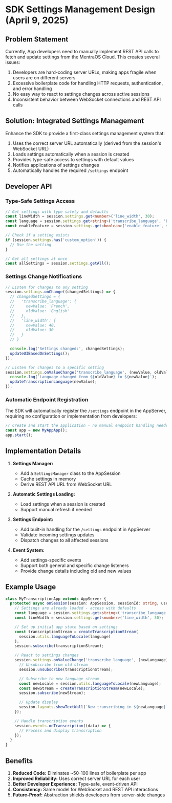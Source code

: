 # SDK Settings Management Design (April 9, 2025)

## Problem Statement

Currently, App developers need to manually implement REST API calls to fetch and update settings from the MentraOS Cloud. This creates several issues:

1. Developers are hard-coding server URLs, making apps fragile when users are on different servers
2. Excessive boilerplate code for handling HTTP requests, authentication, and error handling
3. No easy way to react to settings changes across active sessions
4. Inconsistent behavior between WebSocket connections and REST API calls

## Solution: Integrated Settings Management

Enhance the SDK to provide a first-class settings management system that:

1. Uses the correct server URL automatically (derived from the session's WebSocket URL)
2. Loads settings automatically when a session is created
3. Provides type-safe access to settings with default values
4. Notifies applications of settings changes
5. Automatically handles the required `/settings` endpoint

## Developer API

### Type-Safe Settings Access

```typescript
// Get settings with type safety and defaults
const lineWidth = session.settings.get<number>('line_width', 30);
const language = session.settings.get<string>('transcribe_language', 'English');
const enableFeature = session.settings.get<boolean>('enable_feature', false);

// Check if a setting exists
if (session.settings.has('custom_option')) {
  // Use the setting
}

// Get all settings at once
const allSettings = session.settings.getAll();
```

### Settings Change Notifications

```typescript
// Listen for changes to any setting
session.settings.onChange((changedSettings) => {
  // changedSettings = {
  //   'transcribe_language': {
  //     newValue: 'French',
  //     oldValue: 'English'
  //   },
  //   'line_width': {
  //     newValue: 40,
  //     oldValue: 30
  //   }
  // }

  console.log('Settings changed:', changedSettings);
  updateUIBasedOnSettings();
});

// Listen for changes to a specific setting
session.settings.onValueChange('transcribe_language', (newValue, oldValue) => {
  console.log(`Language changed from ${oldValue} to ${newValue}`);
  updateTranscriptionLanguage(newValue);
});
```

### Automatic Endpoint Registration

The SDK will automatically register the `/settings` endpoint in the AppServer, requiring no configuration or implementation from developers:

```typescript
// Create and start the application - no manual endpoint handling needed
const app = new MyAppApp();
app.start();
```

## Implementation Details

1. **Settings Manager:**
   - Add a `SettingsManager` class to the AppSession
   - Cache settings in memory
   - Derive REST API URL from WebSocket URL

2. **Automatic Settings Loading:**
   - Load settings when a session is created
   - Support manual refresh if needed

3. **Settings Endpoint:**
   - Add built-in handling for the `/settings` endpoint in AppServer
   - Validate incoming settings updates
   - Dispatch changes to all affected sessions

4. **Event System:**
   - Add settings-specific events
   - Support both general and specific change listeners
   - Provide change details including old and new values

## Example Usage

```typescript
class MyTranscriptionApp extends AppServer {
  protected async onSession(session: AppSession, sessionId: string, userId: string): Promise<void> {
    // Settings are already loaded - access with defaults
    const language = session.settings.get<string>('transcribe_language', 'English');
    const lineWidth = session.settings.get<number>('line_width', 30);

    // Set up initial app state based on settings
    const transcriptionStream = createTranscriptionStream(
      session.utils.languageToLocale(language)
    );
    session.subscribe(transcriptionStream);

    // React to settings changes
    session.settings.onValueChange('transcribe_language', (newLanguage) => {
      // Unsubscribe from old stream
      session.unsubscribe(transcriptionStream);

      // Subscribe to new language stream
      const newLocale = session.utils.languageToLocale(newLanguage);
      const newStream = createTranscriptionStream(newLocale);
      session.subscribe(newStream);

      // Update display
      session.layouts.showTextWall(`Now transcribing in ${newLanguage}`);
    });

    // Handle transcription events
    session.events.onTranscription((data) => {
      // Process and display transcription
    });
  }
}
```

## Benefits

1. **Reduced Code:** Eliminates ~50-100 lines of boilerplate per app
2. **Improved Reliability:** Uses correct server URL for each user
3. **Better Developer Experience:** Type-safe, event-driven API
4. **Consistency:** Same model for WebSocket and REST API interactions
5. **Future-Proof:** Abstraction shields developers from server-side changes